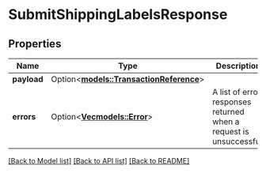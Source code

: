 # SubmitShippingLabelsResponse

## Properties

Name | Type | Description | Notes
------------ | ------------- | ------------- | -------------
**payload** | Option<[**models::TransactionReference**](TransactionReference.md)> |  | [optional]
**errors** | Option<[**Vec<models::Error>**](Error.md)> | A list of error responses returned when a request is unsuccessful. | [optional]

[[Back to Model list]](../README.md#documentation-for-models) [[Back to API list]](../README.md#documentation-for-api-endpoints) [[Back to README]](../README.md)


